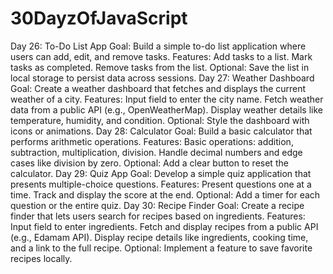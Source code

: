 # 30DayzOfJavaScript
Day 26: To-Do List App
Goal: Build a simple to-do list application where users can add, edit, and remove tasks.
Features:
Add tasks to a list.
Mark tasks as completed.
Remove tasks from the list.
Optional: Save the list in local storage to persist data across sessions.
Day 27: Weather Dashboard
Goal: Create a weather dashboard that fetches and displays the current weather of a city.
Features:
Input field to enter the city name.
Fetch weather data from a public API (e.g., OpenWeatherMap).
Display weather details like temperature, humidity, and condition.
Optional: Style the dashboard with icons or animations.
Day 28: Calculator
Goal: Build a basic calculator that performs arithmetic operations.
Features:
Basic operations: addition, subtraction, multiplication, division.
Handle decimal numbers and edge cases like division by zero.
Optional: Add a clear button to reset the calculator.
Day 29: Quiz App
Goal: Develop a simple quiz application that presents multiple-choice questions.
Features:
Present questions one at a time.
Track and display the score at the end.
Optional: Add a timer for each question or the entire quiz.
Day 30: Recipe Finder
Goal: Create a recipe finder that lets users search for recipes based on ingredients.
Features:
Input field to enter ingredients.
Fetch and display recipes from a public API (e.g., Edamam API).
Display recipe details like ingredients, cooking time, and a link to the full recipe.
Optional: Implement a feature to save favorite recipes locally.